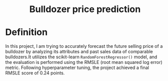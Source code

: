 
<div>
  <h1 align="center">
     Bulldozer price prediction
  </h1>
</div>

# Definition
In this project, I am trying to accurately forecast the future selling price of a bulldozer by analyzing its attributes and past sales data of comparable bulldozers.It utilizes the scikit-learn `RandomForestRegressor()` model, and the evaluation is performed using the RMSLE (root mean squared log error) metric. Following hyperparameter tuning, the project achieved a final RMSLE score of 0.24 points.
